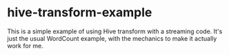hive-transform-example
======================

This is a simple example of using Hive transform with a streaming code. It's just the usual WordCount example, with the mechanics to make it actually work for me.
